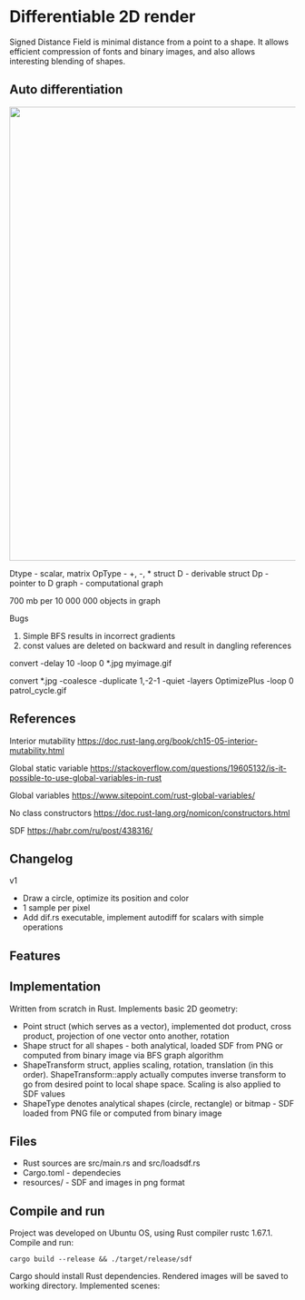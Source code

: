 # Differentiable 2D render

Signed Distance Field is minimal distance from a point to a shape. It allows efficient compression of fonts and binary images, and also allows interesting blending of shapes.

## Auto differentiation

<img src=diagram-20230329.svg width=800>

Dtype - scalar, matrix
OpType - +, -, *
struct D - derivable
struct Dp - pointer to D
graph - computational graph

700 mb per 10 000 000 objects in graph

Bugs
1) Simple BFS results in incorrect gradients
2) const values are deleted on backward and result in dangling references

convert -delay 10 -loop 0 *.jpg myimage.gif

convert *.jpg -coalesce   -duplicate 1,-2-1 -quiet -layers OptimizePlus  -loop 0 patrol_cycle.gif

## References
Interior mutability
https://doc.rust-lang.org/book/ch15-05-interior-mutability.html

Global static variable
https://stackoverflow.com/questions/19605132/is-it-possible-to-use-global-variables-in-rust

Global variables
https://www.sitepoint.com/rust-global-variables/

No class constructors
https://doc.rust-lang.org/nomicon/constructors.html

SDF
https://habr.com/ru/post/438316/

## Changelog

v1
* Draw a circle, optimize its position and color
* 1 sample per pixel
* Add dif.rs executable, implement autodiff for scalars with simple operations

## Features


## Implementation
Written from scratch in Rust. Implements basic 2D geometry: 
* Point struct (which serves as a vector), implemented dot product, cross product, projection of one vector onto another, rotation
* Shape struct for all shapes - both analytical, loaded SDF from PNG or computed from binary image via BFS graph algorithm
* ShapeTransform struct, applies scaling, rotation, translation (in this order). ShapeTransform::apply actually computes inverse transform to go from desired point to local shape space. Scaling is also applied to SDF values
* ShapeType denotes analytical shapes (circle, rectangle) or bitmap - SDF loaded from PNG file or computed from binary image


## Files
* Rust sources are src/main.rs and src/loadsdf.rs
* Cargo.toml - dependecies
* resources/ - SDF and images in png format

## Compile and run
Project was developed on Ubuntu OS, using Rust compiler rustc 1.67.1. Compile and run:
```
cargo build --release && ./target/release/sdf
```
Cargo should install Rust dependencies. Rendered images will be saved to working directory. Implemented scenes:


